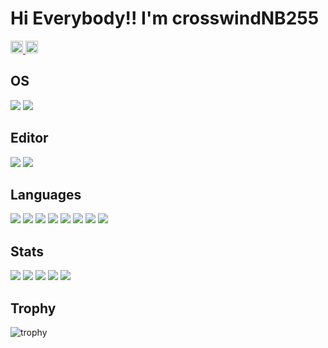 # Hi Everybody!!   I'm crosswindNB255 

<p align="left">
    <a href="https://github.com/crosswindNB255">
    <img height="20" src="https://img.shields.io/github/followers/crosswindNB255?label=follow&logo=github&style=flat" />
  </a>
  <a href="https://github.com/crosswindNB255">
    <img height="20" src="https://komarev.com/ghpvc/?username=crosswindNB255" />
  </a>
</p>


## OS

<p>
  <img src="https://img.shields.io/badge/-macOS-000000.svg?logo=apple&style=flat"/>
  <img src="https://img.shields.io/badge/-Ubuntu-E95420.svg?logo=ubuntu&style=flat" />
</p>

## Editor
<p>
  <img src="https://img.shields.io/badge/-VSCode-007ACC.svg?logo=visual-studio-code&style=flat" />
  <img src="https://img.shields.io/badge/-Emacs-7F5AB6.svg?logo=gnu-emacs&style=flat" />
</p>

## Languages

<p>
    <img src="https://img.shields.io/badge/-C-00599C.svg?logo=c&style=flat" />
    <img src="https://img.shields.io/badge/-Java-007396.svg?logo=java&style=flat" />
    <img src="https://img.shields.io/badge/-Python-3776AB.svg?logo=python&style=flat" />
    <img src="https://img.shields.io/badge/-Scheme-0C9ACF.svg?logo=racket&style=flat" />
    <img src="https://img.shields.io/badge/-Arduino-00979D.svg?logo=arduino&style=flat" />
    <img src="https://img.shields.io/badge/-JavaScript-F7DF1E.svg?logo=javascript&style=flat" />
    <img src="https://img.shields.io/badge/-SQL-4479A1.svg?logo=postgresql&style=flat" />
    <img src="https://img.shields.io/badge/-LaTeX-008080.svg?logo=latex&style=flat" />
</p>

## Stats
![](http://github-profile-summary-cards.vercel.app/api/cards/profile-details?username=crosswindNB255&theme=gruvbox)
![](http://github-profile-summary-cards.vercel.app/api/cards/repos-per-language?username=crosswindNB255&theme=gruvbox)
![](http://github-profile-summary-cards.vercel.app/api/cards/most-commit-language?username=crosswindNB255&theme=gruvbox)
![](http://github-profile-summary-cards.vercel.app/api/cards/stats?username=crosswindNB255&theme=gruvbox)
![](http://github-profile-summary-cards.vercel.app/api/cards/productive-time?username=crosswindNB255&theme=gruvbox&utcOffset=9)

## Trophy
![trophy](https://github-profile-trophy.vercel.app/?username=crosswindNB255&theme=gruvbox)


